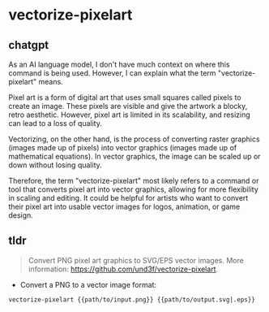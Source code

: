 # vectorize-pixelart 
## chatgpt 
As an AI language model, I don't have much context on where this command is being used. However, I can explain what the term "vectorize-pixelart" means.

Pixel art is a form of digital art that uses small squares called pixels to create an image. These pixels are visible and give the artwork a blocky, retro aesthetic. However, pixel art is limited in its scalability, and resizing can lead to a loss of quality.

Vectorizing, on the other hand, is the process of converting raster graphics (images made up of pixels) into vector graphics (images made up of mathematical equations). In vector graphics, the image can be scaled up or down without losing quality.

Therefore, the term "vectorize-pixelart" most likely refers to a command or tool that converts pixel art into vector graphics, allowing for more flexibility in scaling and editing. It could be helpful for artists who want to convert their pixel art into usable vector images for logos, animation, or game design. 

## tldr 
 
> Convert PNG pixel art graphics to SVG/EPS vector images.
> More information: <https://github.com/und3f/vectorize-pixelart>.

- Convert a PNG to a vector image format:

`vectorize-pixelart {{path/to/input.png}} {{path/to/output.svg|.eps}}`
